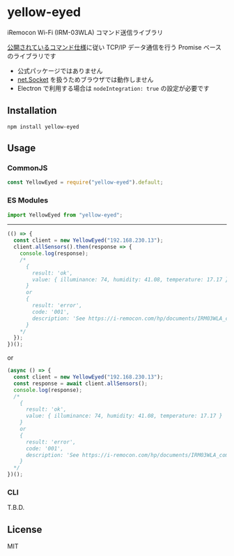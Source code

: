 # yellow-eyed

iRemocon Wi-Fi (IRM-03WLA) コマンド送信ライブラリ

[公開されているコマンド仕様](https://i-remocon.com/hp/documents/IRM03WLA_command_ref_v1.pdf)に従い
TCP/IP データ通信を行う Promise ベースのライブラリです

- 公式パッケージではありません
- [net.Socket](https://nodejs.org/api/net.html#net_class_net_socket) を扱うためブラウザでは動作しません
- Electron で利用する場合は `nodeIntegration: true` の設定が必要です

## Installation

```
npm install yellow-eyed
```

## Usage

### CommonJS

```js
const YellowEyed = require("yellow-eyed").default;
```

### ES Modules

```js
import YellowEyed from "yellow-eyed";
```

---

```js
(() => {
  const client = new YellowEyed("192.168.230.13");
  client.allSensors().then(response => {
    console.log(response);
    /*
      {
        result: 'ok',
        value: { illuminance: 74, humidity: 41.08, temperature: 17.17 }
      }
      or
      {
        result: 'error',
        code: '001',
        description: 'See https://i-remocon.com/hp/documents/IRM03WLA_command_ref_v1.pdf'
      }
    */
  });
})();
```

or

```js
(async () => {
  const client = new YellowEyed("192.168.230.13");
  const response = await client.allSensors();
  console.log(response);
  /*
    {
      result: 'ok',
      value: { illuminance: 74, humidity: 41.08, temperature: 17.17 }
    }
    or
    {
      result: 'error',
      code: '001',
      description: 'See https://i-remocon.com/hp/documents/IRM03WLA_command_ref_v1.pdf'
    }
  */
})();
```

### CLI

T.B.D.

## License

MIT
